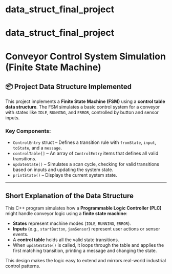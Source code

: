 # data_struct_final_project
# data_struct_final_project
# Conveyor Control System Simulation (Finite State Machine)

## 📦 Project Data Structure Implemented

This project implements a **Finite State Machine (FSM)** using a **control table data structure**. The FSM simulates a basic control system for a conveyor with states like `IDLE`, `RUNNING`, and `ERROR`, controlled by button and sensor inputs.

### Key Components:
- `ControlEntry` struct – Defines a transition rule with `fromState`, `input`, `toState`, and a `message`.
- `controlTable[]` – An array of `ControlEntry` items that defines all valid transitions.
- `updateState()` – Simulates a scan cycle, checking for valid transitions based on inputs and updating the system state.
- `printState()` – Displays the current system state.

---

## Short Explanation of the Data Structure

This C++ program simulates how a **Programmable Logic Controller (PLC)** might handle conveyor logic using a **finite state machine**:

- **States** represent machine modes (`IDLE`, `RUNNING`, `ERROR`).
- **Inputs** (e.g., `startButton`, `jamSensor`) represent user actions or sensor events.
- A **control table** holds all the valid state transitions.
- When `updateState()` is called, it loops through the table and applies the first matching transition, printing a message and changing the state.

This design makes the logic easy to extend and mirrors real-world industrial control patterns.
